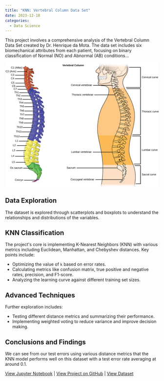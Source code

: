 ```yaml
---
title: "KNN: Vertebral Column Data Set"
date: 2023-12-18
categories:
  - Data Science
---
```


This project involves a comprehensive analysis of the Vertebral Column Data Set created by Dr. Henrique da Mota. The data set includes six biomechanical attributes from each patient, focusing on binary classification of Normal (NO) and Abnormal (AB) conditions...

![Alt text for image](/assets/images/vertebral-column.jpeg)

<!--more-->

## Data Exploration
The dataset is explored through scatterplots and boxplots to understand the relationships and distributions of the variables.

## KNN Classification
The project's core is implementing K-Nearest Neighbors (KNN) with various metrics including Euclidean, Manhattan, and Chebyshev distances. Key points include:
- Optimizing the value of `k` based on error rates.
- Calculating metrics like confusion matrix, true positive and negative rates, precision, and F1-score.
- Analyzing the learning curve against different training set sizes.

## Advanced Techniques
Further exploration includes:
- Testing different distance metrics and summarizing their performance.
- Implementing weighted voting to reduce variance and improve decision making.

## Conclusions and Findings
We can see from our test errors using various distance metrics that the KNN model performs well on this dataset with a test error rate averaging at around 0.1.

[View Jupyter Notebook](https://nbviewer.org/github/Payapulli/Payapulli.github.io/blob/main/jupyter-notebooks/Vertebral-Column-Datset-KNN.ipynb) |
[View Project on GitHub](URL_to_your_GitHub_repository) |
[View Dataset](https://archive.ics.uci.edu/dataset/212/vertebral+column)